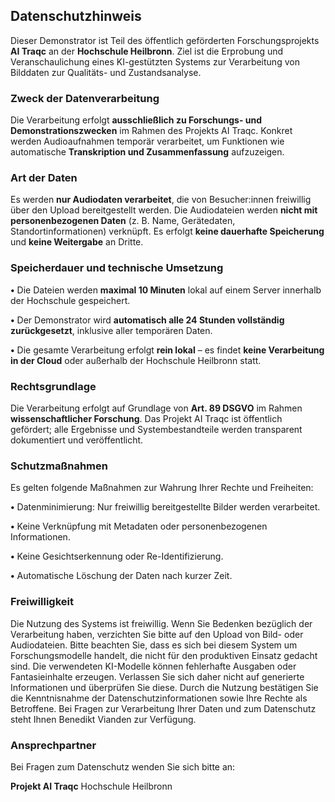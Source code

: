 ## **Datenschutzhinweis**
Dieser Demonstrator ist Teil des öffentlich geförderten Forschungsprojekts **AI Traqc** an der **Hochschule Heilbronn**. Ziel ist die Erprobung und Veranschaulichung eines KI-gestützten Systems zur Verarbeitung von Bilddaten zur Qualitäts- und Zustandsanalyse.

### **Zweck der Datenverarbeitung**

Die Verarbeitung erfolgt **ausschließlich zu Forschungs- und Demonstrationszwecken** im Rahmen des Projekts AI Traqc. Konkret werden Audioaufnahmen temporär verarbeitet, um Funktionen wie automatische **Transkription und Zusammenfassung** aufzuzeigen.

### **Art der Daten**
Es werden **nur Audiodaten verarbeitet**, die von Besucher:innen freiwillig über den Upload bereitgestellt werden. Die Audiodateien werden **nicht mit personenbezogenen Daten** (z. B. Name, Gerätedaten, Standortinformationen) verknüpft. Es erfolgt **keine dauerhafte Speicherung** und **keine Weitergabe** an Dritte.

### **Speicherdauer und technische Umsetzung**

**•** Die Dateien werden **maximal 10 Minuten** lokal auf einem Server innerhalb der Hochschule gespeichert.

**•** Der Demonstrator wird **automatisch alle 24 Stunden vollständig zurückgesetzt**, inklusive aller temporären Daten.

**•** Die gesamte Verarbeitung erfolgt **rein lokal** – es findet **keine Verarbeitung in der Cloud** oder außerhalb der Hochschule Heilbronn statt.

  

### **Rechtsgrundlage**
Die Verarbeitung erfolgt auf Grundlage von **Art. 89 DSGVO** im Rahmen **wissenschaftlicher Forschung**. Das Projekt AI Traqc ist öffentlich gefördert; alle Ergebnisse und Systembestandteile werden transparent dokumentiert und veröffentlicht.

### **Schutzmaßnahmen**
Es gelten folgende Maßnahmen zur Wahrung Ihrer Rechte und Freiheiten:

**•** Datenminimierung: Nur freiwillig bereitgestellte Bilder werden verarbeitet.

**•** Keine Verknüpfung mit Metadaten oder personenbezogenen Informationen.

**•** Keine Gesichtserkennung oder Re-Identifizierung.

**•** Automatische Löschung der Daten nach kurzer Zeit.


### **Freiwilligkeit**
Die Nutzung des Systems ist freiwillig. Wenn Sie Bedenken bezüglich der Verarbeitung haben, verzichten Sie bitte auf den Upload von Bild- oder Audiodateien. Bitte beachten Sie, dass es sich bei diesem System um Forschungsmodelle handelt, die nicht für den produktiven Einsatz gedacht sind. Die verwendeten KI-Modelle können fehlerhafte Ausgaben oder Fantasieinhalte erzeugen. Verlassen Sie sich daher nicht auf generierte Informationen und überprüfen Sie diese. Durch die Nutzung bestätigen Sie die Kenntnisnahme der Datenschutzinformationen sowie Ihre Rechte als Betroffene. Bei Fragen zur Verarbeitung Ihrer Daten und zum Datenschutz steht Ihnen Benedikt Vianden zur Verfügung.

### **Ansprechpartner**
Bei Fragen zum Datenschutz wenden Sie sich bitte an:


**Projekt AI Traqc**
Hochschule Heilbronn
